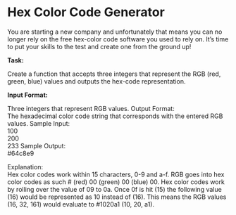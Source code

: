 
# Hex Color Code Generator

You are starting a new company and unfortunately that means you can no longer rely on the free hex-color code software you used to rely on. It’s time to put your skills to the test and create one from the ground up! 

**Task:**

Create a function that accepts three integers that represent the RGB (red, green, blue) values and outputs the hex-code representation. 

**Input Format:**
  
Three integers that represent RGB values. 
Output Format:  
The hexadecimal color code string that corresponds with the entered RGB values. 
Sample Input:  
100  
200  
233 
Sample Output:  
#64c8e9

Explanation:  
Hex color codes work within 15 characters, 0-9 and a-f. RGB goes into hex color codes as such # (red) 00 (green) 00 (blue) 00. Hex color codes work by rolling over the value of 09 to 0a. Once 0f is hit (15) the following value (16) would be represented as 10 instead of (16). This means the RGB values (16, 32, 161) would evaluate to #1020a1 (10, 20, a1).